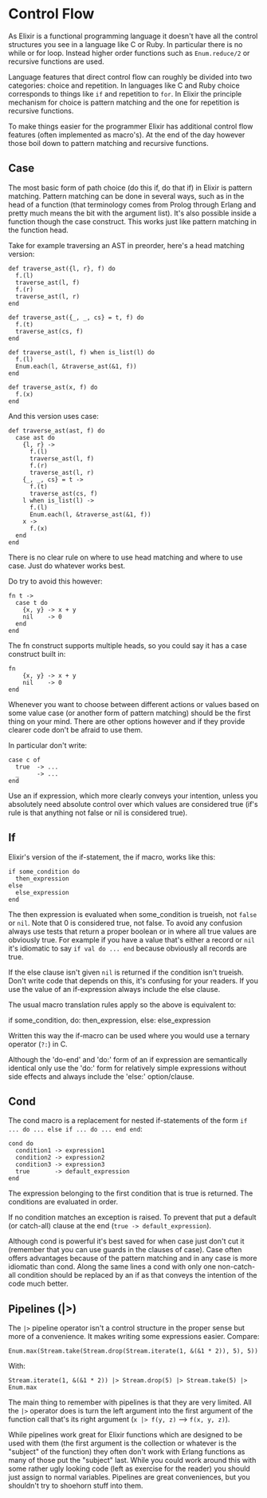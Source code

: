 # Control Flow

As Elixir is a functional programming language it doesn't have all the control
structures you see in a language like C or Ruby. In particular there is no
while or for loop. Instead higher order functions such as `Enum.reduce/2` or
recursive functions are used.

Language features that direct control flow can roughly be divided into two
categories: choice and repetition. In languages like C and Ruby choice
corresponds to things like `if` and repetition to `for`. In Elixir the principle
mechanism for choice is pattern matching and the one for repetition is recursive
functions.

To make things easier for the programmer Elixir has additional control flow
features (often implemented as macro's). At the end of the day however those
boil down to pattern matching and recursive functions.

## Case

The most basic form of path choice (do this if, do that if) in Elixir is pattern
matching. Pattern matching can be done in several ways, such as in the head of a
function (that terminology comes from Prolog through Erlang and pretty much
means the bit with the argument list). It's also possible inside a function
though the case construct. This works just like pattern matching in the function
head.

Take for example traversing an AST in preorder, here's a head matching version:

    def traverse_ast({l, r}, f) do
      f.(l)
      traverse_ast(l, f)
      f.(r)
      traverse_ast(l, r)
    end

    def traverse_ast({_, _, cs} = t, f) do
      f.(t)
      traverse_ast(cs, f)
    end

    def traverse_ast(l, f) when is_list(l) do
      f.(l)
      Enum.each(l, &traverse_ast(&1, f))
    end

    def traverse_ast(x, f) do
      f.(x)
    end

And this version uses case:

    def traverse_ast(ast, f) do
      case ast do
        {l, r} ->
          f.(l)
          traverse_ast(l, f)
          f.(r)
          traverse_ast(l, r)
        {_, _, cs} = t ->
          f.(t)
          traverse_ast(cs, f)
        l when is_list(l) ->
          f.(l)
          Enum.each(l, &traverse_ast(&1, f))
        x ->
          f.(x)
      end
    end

There is no clear rule on where to use head matching and where to use case. Just
do whatever works best.

Do try to avoid this however:

    fn t -> 
      case t do
        {x, y} -> x + y
        nil    -> 0
      end
    end

The fn construct supports multiple heads, so you could say it has a case
construct built in:

    fn
        {x, y} -> x + y
        nil    -> 0
    end

Whenever you want to choose between different actions or values based on some
value case (or another form of pattern matching) should be the first thing on
your mind. There are other options however and if they provide clearer code
don't be afraid to use them.

In particular don't write:

    case c of
      true  -> ...
      _     -> ...
    end

Use an if expression, which more clearly conveys your intention, unless you
absolutely need absolute control over which values are considered true (if's
rule is that anything not false or nil is considered true).

## If

Elixir's version of the if-statement, the if macro, works like this:

    if some_condition do
      then_expression
    else
      else_expression
    end

The then expression is evaluated when some_condition is trueish, not `false` or
`nil`. Note that 0 is considered true, not false. To avoid any confusion always
use tests that return a proper boolean or in where all true values are obviously
true. For example if you have a value that's either a record or `nil` it's
idiomatic to say `if val do ... end` because obviously all records are true.

If the else clause isn't given `nil` is returned if the condition isn't
trueish. Don't write code that depends on this, it's confusing for your readers.
If you use the value of an if-expression always include the else clause.

The usual macro translation rules apply so the above is equivalent to:

  if some_condition, do: then_expression, else: else_expression

Written this way the if-macro can be used where you would use a ternary operator
(`?:`) in C.

Although the 'do-end' and 'do:' form of an if expression are semantically
identical only use the 'do:' form for relatively simple expressions without
side effects and always include the 'else:' option/clause.

## Cond

The cond macro is a replacement for nested if-statements of the form `if ... do
... else if ... do ... end end`:

    cond do
      condition1 -> expression1
      condition2 -> expression2
      condition3 -> expression3
      true       -> default_expression
    end

The expression belonging to the first condition that is true is returned. The
conditions are evaluated in order.

If no condition matches an exception is raised. To prevent that put a default
(or catch-all) clause at the end (`true -> default_expression`).

Although cond is powerful it's best saved for when case just don't cut
it (remember that you can use guards in the clauses of case). Case often offers
advantages because of the pattern matching and in any case is more idiomatic
than cond. Along the same lines a cond with only one non-catch-all condition
should be replaced by an if as that conveys the intention of the code much
better.

## Pipelines (|>)

The `|>` pipeline operator isn't a control structure in the proper sense but
more of a convenience. It makes writing some expressions easier. Compare:

    Enum.max(Stream.take(Stream.drop(Stream.iterate(1, &(&1 * 2)), 5), 5))

With:

    Stream.iterate(1, &(&1 * 2)) |> Stream.drop(5) |> Stream.take(5) |> Enum.max

The main thing to remember with pipelines is that they are very limited. All the
`|>` operator does is turn the left argument into the first argument of the
function call that's its right argument (`x |> f(y, z)` --> `f(x, y, z)`).

While pipelines work great for Elixir functions which are designed to be used
with them (the first argument is the collection or whatever is the "subject" of
the function) they often don't work with Erlang functions as many of those put
the "subject" last. While you could work around this with some rather ugly
looking code (left as exercise for the reader) you should just assign to normal
variables. Pipelines are great conveniences, but you shouldn't try to shoehorn
stuff into them.


